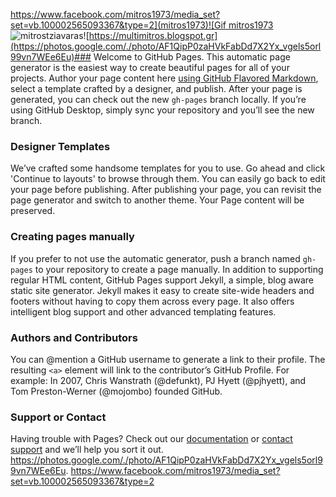 [https://www.facebook.com/mitros1973/media_set?set=vb.100002565093367&type=2](mitros1973)![Gif mitros1973](https://goo.gl/photos/GAwQYdcDJV8iNE1MA)![mitrostziavaras](https://lh3.googleusercontent.com/qvVxzp_qMzkX3MUCMzL_oF5b54bfw6lOoSV7NzpF_vq_AoaXYFzkMCBMjMZD_IdOpLgb2t3hfJE=s512)![https://multimitros.blogspot.gr](https://photos.google.com/./photo/AF1QipP0zaHVkFabDd7X2Yx_vgels5orl99vn7WEe6Eu)### Welcome to GitHub Pages.
This automatic page generator is the easiest way to create beautiful pages for all of your projects. Author your page content here [using GitHub Flavored Markdown](https://guides.github.com/features/mastering-markdown/), select a template crafted by a designer, and publish. After your page is generated, you can check out the new `gh-pages` branch locally. If you’re using GitHub Desktop, simply sync your repository and you’ll see the new branch.

### Designer Templates
We’ve crafted some handsome templates for you to use. Go ahead and click 'Continue to layouts' to browse through them. You can easily go back to edit your page before publishing. After publishing your page, you can revisit the page generator and switch to another theme. Your Page content will be preserved.

### Creating pages manually
If you prefer to not use the automatic generator, push a branch named `gh-pages` to your repository to create a page manually. In addition to supporting regular HTML content, GitHub Pages support Jekyll, a simple, blog aware static site generator. Jekyll makes it easy to create site-wide headers and footers without having to copy them across every page. It also offers intelligent blog support and other advanced templating features.

### Authors and Contributors
You can @mention a GitHub username to generate a link to their profile. The resulting `<a>` element will link to the contributor’s GitHub Profile. For example: In 2007, Chris Wanstrath (@defunkt), PJ Hyett (@pjhyett), and Tom Preston-Werner (@mojombo) founded GitHub.

### Support or Contact
Having trouble with Pages? Check out our [documentation](https://help.github.com/pages) or [contact support](https://github.com/contact) and we’ll help you sort it out.
https://photos.google.com/./photo/AF1QipP0zaHVkFabDd7X2Yx_vgels5orl99vn7WEe6Eu. https://www.facebook.com/mitros1973/media_set?set=vb.100002565093367&type=2
